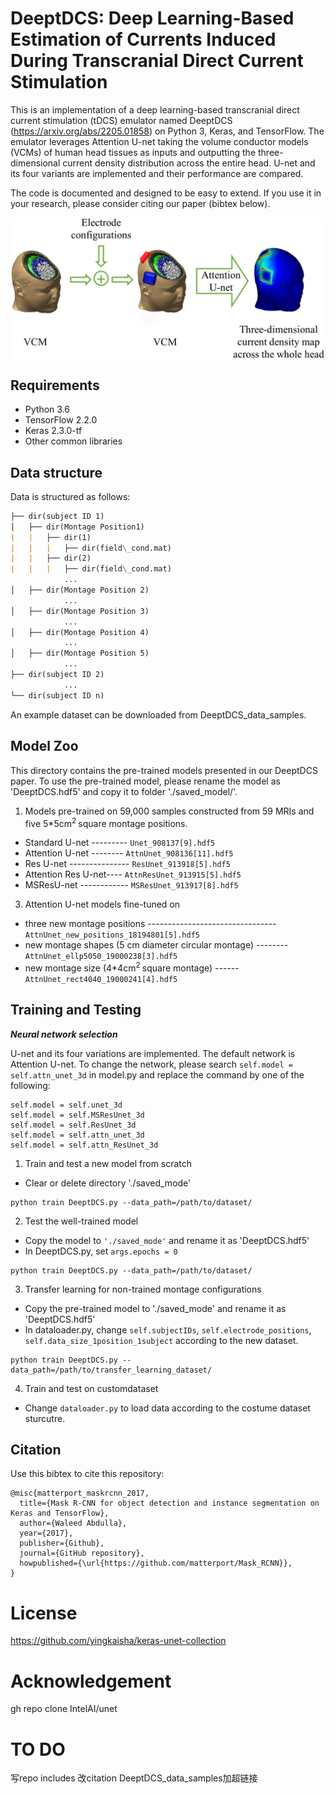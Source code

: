 # DeeptDCS: Deep Learning-Based Estimation of Currents Induced During Transcranial Direct Current Stimulation

This is an implementation of a deep learning-based transcranial direct current stimulation (tDCS) emulator named DeeptDCS (https://arxiv.org/abs/2205.01858) on Python 3, Keras, and TensorFlow. The emulator leverages Attention U-net taking the volume conductor models (VCMs) of human head tissues as inputs and outputting the three-dimensional current density distribution across the entire head. U-net and its four variants are implemented and their performance are compared. 

The code is documented and designed to be easy to extend. If you use it in your research, please consider citing our paper (bibtex below).

<p align="center">
<img src='./fig1.png' align="center" width="600">
</p>

## Requirements
- Python 3.6
- TensorFlow 2.2.0
- Keras 2.3.0-tf
- Other common libraries

## Data structure
Data is structured as follows:
```markdown
├── dir(subject ID 1)
│   ├── dir(Montage Position1)
|	|	├── dir(1)
|	|	|	├── dir(field\_cond.mat)
|	|	├── dir(2)
|	|	|	├── dir(field\_cond.mat)
			...
│   ├── dir(Montage Position 2)
			...
│   ├── dir(Montage Position 3)
			...
│   ├── dir(Montage Position 4)
			...
│   ├── dir(Montage Position 5)
			...
├── dir(subject ID 2)
			...
└── dir(subject ID n)
```
An example dataset can be downloaded from DeeptDCS_data_samples.

## Model Zoo
This directory contains the pre-trained models presented in our DeeptDCS paper. 
To use the pre-trained model, please rename the model as 'DeeptDCS.hdf5' and copy it to folder './saved_model/'.
1. Models pre-trained on 59,000 samples constructed from 59 MRIs and five 5*5cm<sup>2 </sup> square montage positions.

- Standard U-net --------- ```Unet_908137[9].hdf5```
- Attention U-net -------- ```AttnUnet_908136[11].hdf5```
- Res U-net --------------- ```ResUnet_913918[5].hdf5```
- Attention Res U-net---- ```AttnResUnet_913915[5].hdf5```
- MSResU-net ------------ ```MSResUnet_913917[8].hdf5```


3. Attention U-net models fine-tuned on
- three new montage positions --------------------------------```AttnUnet_new_positions_18194801[5].hdf5```
- new montage shapes (5 cm diameter circular montage) --------```AttnUnet_ellp5050_19000238[3].hdf5```
- new  montage size (4*4cm<sup>2 </sup> square montage) ------```AttnUnet_rect4040_19000241[4].hdf5```



## Training and Testing
***Neural network selection***

U-net and its four variations are implemented. The default network is Attention U-net. To change the network, please search ```self.model = self.attn_unet_3d``` in model.py and replace the command by one of the following:
```
self.model = self.unet_3d
self.model = self.MSResUnet_3d
self.model = self.ResUnet_3d
self.model = self.attn_unet_3d
self.model = self.attn_ResUnet_3d
```

1. Train and test a new model from scratch
- Clear or delete directory './saved_mode'
```
python train DeeptDCS.py --data_path=/path/to/dataset/
```
2. Test the well-trained model
- Copy the model to  ```'./saved_mode'``` and rename it as 'DeeptDCS.hdf5'
- In DeeptDCS.py, set ```args.epochs = 0```
```
python train DeeptDCS.py --data_path=/path/to/dataset/
```
3. Transfer learning for non-trained montage configurations
- Copy the pre-trained model to  './saved_mode' and rename it as 'DeeptDCS.hdf5'
- In dataloader.py, change ```self.subjectIDs```, ```self.electrode_positions```, ```self.data_size_1position_1subject``` according to the new dataset.
```
python train DeeptDCS.py --data_path=/path/to/transfer_learning_dataset/
```
4. Train and test on customdataset
- Change ```dataloader.py``` to load data according to the costume dataset sturcutre.

## Citation
Use this bibtex to cite this repository:
```
@misc{matterport_maskrcnn_2017,
  title={Mask R-CNN for object detection and instance segmentation on Keras and TensorFlow},
  author={Waleed Abdulla},
  year={2017},
  publisher={Github},
  journal={GitHub repository},
  howpublished={\url{https://github.com/matterport/Mask_RCNN}},
}
```

# License
https://github.com/yingkaisha/keras-unet-collection

# Acknowledgement
gh repo clone IntelAI/unet

# TO DO
写repo includes
改citation
DeeptDCS_data_samples加超链接

